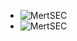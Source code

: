+ ![MertSEC](https://komarev.com/ghpvc/?username=MertSEC)
+ ![MertSEC](https://visitor-badge.glitch.me/badge?page_id=MertSEC.profile)
